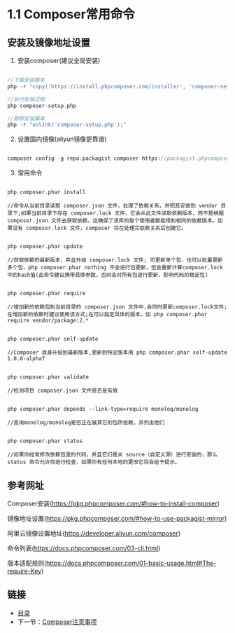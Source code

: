 # 1.1 Composer常用命令

## 安装及镜像地址设置

1. 安装composer(建议全局安装)

```php

//下载安装脚本
php -r "copy('https://install.phpcomposer.com/installer', 'composer-setup.php');"

//执行安装过程
php composer-setup.php

//删除安装脚本
php -r "unlink('composer-setup.php');"

```

2. 设置国内镜像(aliyun镜像更靠谱)

```php

composer config -g repo.packagist composer https://packagist.phpcomposer.com

```

3. 常用命令

```composer

php composer.phar install

//命令从当前目录读取 composer.json 文件，处理了依赖关系，并把其安装到 vendor 目录下;如果当前目录下存在 composer.lock 文件，它会从此文件读取依赖版本，而不是根据 composer.json 文件去获取依赖。这确保了该库的每个使用者都能得到相同的依赖版本。如果没有 composer.lock 文件，composer 将在处理完依赖关系后创建它。


php composer.phar update

//获取依赖的最新版本，并且升级 composer.lock 文件; 可更新单个包，也可以批量更新多个包，php composer.phar nothing 不会进行包更新，但会重新计算composer.lock中的hash值(此命令建议携带具体参数，否则会对所有包进行更新，影响代码的稳定性)


php composer.phar require

//增加新的依赖包到当前目录的 composer.json 文件中,会同时更新composer.lock文件;在增加新的依赖时建议使用该方式;在可以指定具体的版本，如 php composer.phar require vendor/package:2.*


php composer.phar self-update

//Composer 自身升级到最新版本,更新到特定版本用 php composer.phar self-update 1.0.0-alpha7


php composer.phar validate

//检测项目 composer.json 文件是否是有效


php composer.phar depends --link-type=require monolog/monolog

//查询monolog/monolog是否正在被其它的包所依赖，并列出他们


php composer.phar status

//如果你经常修改依赖包里的代码，并且它们是从 source（自定义源）进行安装的，那么 status 命令允许你进行检查，如果你有任何本地的更改它将会给予提示。

```

## 参考网址

Composer安装(https://pkg.phpcomposer.com/#how-to-install-composer)

镜像地址设置(https://pkg.phpcomposer.com/#how-to-use-packagist-mirror)

阿里云镜像设置地址(https://developer.aliyun.com/composer)

命令列表(https://docs.phpcomposer.com/03-cli.html)

版本适配规则(https://docs.phpcomposer.com/01-basic-usage.html#The-require-Key)

## 链接

- [目录](redmine.md)
- 下一节：[Composer注意事项](01.2.md)
